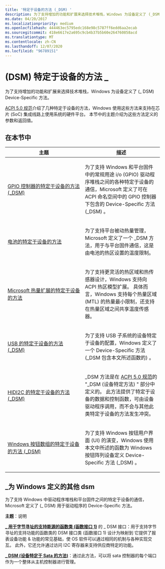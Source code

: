 ```yaml
---
title: '特定于设备的方法 (_DSM) '
description: 为了支持增加的功能和扩展来选择技术堆栈，Windows 为设备定义了 (_DSM) 的 Device-Specific 方法。
ms.date: 04/20/2017
ms.localizationpriority: medium
ms.openlocfilehash: 444463ec5795edc168e98c5787ff6edd6aa2ecab
ms.sourcegitcommit: 418e6617e2a695c9cb4b37b5b60e264760858acd
ms.translationtype: MT
ms.contentlocale: zh-CN
ms.lasthandoff: 12/07/2020
ms.locfileid: "96789151"
---
```

# <a name="device-specific-methods-_dsm"></a> (DSM) 特定于设备的方法 \_


为了支持增加的功能和扩展来选择技术堆栈，Windows 为设备定义了 (\_ DSM) Device-Specific 方法。

[ACPI 5.0 规范](https://uefi.org/specifications)介绍了几种特定于设备的方法，Windows 使用这些方法来支持在芯片 (SoC) 集成线路上使用系统的硬件平台。 本节中的主题介绍为这些方法定义的参数和返回值。

## <a name="in-this-section"></a>在本节中


<table>
<colgroup>
<col width="50%" />
<col width="50%" />
</colgroup>
<thead>
<tr class="header">
<th>主题</th>
<th>描述</th>
</tr>
</thead>
<tbody>
<tr class="odd">
<td><p><a href="gpio-controller-device-specific-method---dsm-.md" data-raw-source="[GPIO controller Device-Specific Method (_DSM)](gpio-controller-device-specific-method---dsm-.md)">GPIO 控制器的特定于设备的方法 (_DSM)</a></p></td>
<td><p>为了支持 Windows 和平台固件中的常规用途 i/o (GPIO) 驱动程序堆栈之间的各种特定于设备的通信，Microsoft 定义了可在 ACPI 命名空间中的 GPIO 控制器下包含的 Device-Specific 方法 (_DSM) 。</p></td>
</tr>
<tr class="even">
<td><p><a href="battery-device-specific-method.md" data-raw-source="[Battery Device-Specific Method](battery-device-specific-method.md)">电池的特定于设备的方法</a></p></td>
<td><p>为了支持平台被动热量管理，Microsoft 定义了一个 _DSM 方法，用于与平台固件通信，这是由电池的热区设置的温度限制。</p></td>
</tr>
<tr class="odd">
<td><p><a href="device-specific-method-for-microsoft-thermal-extensions.md" data-raw-source="[Device-Specific Method for Microsoft thermal extensions](device-specific-method-for-microsoft-thermal-extensions.md)">Microsoft 热量扩展的特定于设备的方法</a></p></td>
<td><p>为了支持更灵活的热区域和热传感器设计，Windows 支持向 ACPI 热区模型扩展。 具体而言，Windows 支持每个热量区域 (MTL) 的热量最小限制，还支持在热量区域之间共享温度传感器。</p></td>
</tr>
<tr class="even">
<td><p><a href="usb-device-specific-method---dsm-.md" data-raw-source="[USB Device-Specific Method (_DSM)](usb-device-specific-method---dsm-.md)">USB 的特定于设备的方法 (_DSM)</a></p></td>
<td><p>为了支持 USB 子系统的设备特定于设备的配置，Windows 定义了一个 Device-Specific 方法 (_DSM 包含本文所述函数的) 。</p></td>
</tr>
<tr class="odd">
<td><p><a href="hidi2c-device-specific-method---dsm-.md" data-raw-source="[HIDI2C Device-Specific Method (_DSM)](hidi2c-device-specific-method---dsm-.md)">HIDI2C 的特定于设备的方法 (_DSM)</a></p></td>
<td><p>_DSM 方法是在 <a href="https://uefi.org/specifications" data-raw-source="[ACPI 5.0 specification](https://uefi.org/specifications)">ACPI 5.0 规范</a>的 "_DSM (设备特定方法) " 部分中定义的。 此方法提供了特定于设备的数据和控制函数，可由设备驱动程序调用，而不会与其他此类特定于设备的方法发生冲突。</p></td>
</tr>
<tr class="even">
<td><p><a href="windows-button-array-device-specific-method---dsm-.md" data-raw-source="[Windows button array Device-Specific Method (_DSM)](windows-button-array-device-specific-method---dsm-.md)">Windows 按钮数组的特定于设备的方法 (_DSM)</a></p></td>
<td><p>为了支持 Windows 按钮用户界面 (UI) 的演变，Windows 使用本文中所述的函数为 Windows 按钮阵列设备定义 Device-Specific 方法 (_DSM) 。</p></td>
</tr>
</tbody>
</table>

 

## <a name="other-_dsms-defined-for-windows"></a>\_为 Windows 定义的其他 dsm


为了支持 Windows 中驱动程序堆栈和平台固件之间的特定于设备的通信，Microsoft 定义了 (\_ DSM) 用于驱动程序的 Device-Specific 方法。

**主题**：说明

**[ \_ 用于字节寻址的支持能源的函数类 (函数接口 1)](../storage/-dsm-interface-for-byte-addressable-energy-backed-function-class--function-interface-1-.md)** 的 \_ DSM 接口：用于支持字节寻址的支持功能的函数类的 DSM 接口类 (函数接口 1) 设计为映射到 它提供了报表设备功能 & 功能的常见基础，使 OS 软件可以通过相同的机制与各种实现交互。 此外，它还允许通过访问 I2C 寄存器来支持供应商特定的功能。

**[ \_ DSM (设备特定于 Sata 的方法)](/previous-versions/windows/hardware/design/dn613874(v=vs.85))**：通过此方法，可以将 sata 控制器的每个端口作为一个整体从主机控制器进行管理。


 

 

